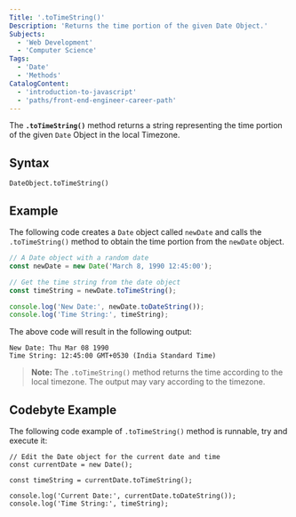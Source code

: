```yaml
---
Title: '.toTimeString()'
Description: 'Returns the time portion of the given Date Object.'
Subjects:
  - 'Web Development'
  - 'Computer Science'
Tags:
  - 'Date'
  - 'Methods'
CatalogContent:
  - 'introduction-to-javascript'
  - 'paths/front-end-engineer-career-path'
---
```


The **`.toTimeString()`** method returns a string representing the time portion of the given `Date` Object in the local Timezone. 

## Syntax

```pseudo
DateObject.toTimeString()
```

## Example

The following code creates a `Date` object called `newDate` and calls the `.toTimeString()` method to obtain the time portion from the `newDate` object.

```js
// A Date object with a random date 
const newDate = new Date('March 8, 1990 12:45:00');

// Get the time string from the date object
const timeString = newDate.toTimeString();

console.log('New Date:', newDate.toDateString());
console.log('Time String:', timeString);
```

The above code will result in the following output:

```shell
New Date: Thu Mar 08 1990
Time String: 12:45:00 GMT+0530 (India Standard Time)
```

> **Note:** The `.toTimeString()` method returns the time according to the local timezone. The output may vary according to the timezone.

## Codebyte Example 

The following code example of `.toTimeString()` method is runnable, try and execute it:

```codebyte/js
// Edit the Date object for the current date and time
const currentDate = new Date();

const timeString = currentDate.toTimeString();

console.log('Current Date:', currentDate.toDateString());
console.log('Time String:', timeString);
```